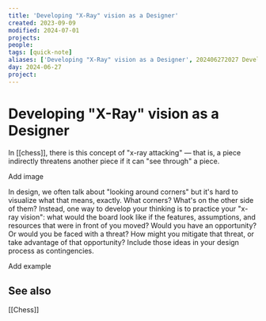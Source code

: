 ```yaml
---
title: 'Developing "X-Ray" vision as a Designer'
created: 2023-09-09
modified: 2024-07-01
projects: 
people: 
tags: [quick-note]
aliases: ['Developing "X-Ray" vision as a Designer', 202406272027 Developing X-Ray Vision as a Designer, Developing “X-Ray” vision as a Designer, Note]
day: 2024-06-27
project: 
---
```


# Developing "X-Ray" vision as a Designer
In [[chess]], there is this concept of "x-ray attacking" — that is, a piece indirectly threatens another piece if it can "see through" a piece. 

Add image

In design, we often talk about "looking around corners" but it's hard to visualize what that means, exactly. What corners? What's on the other side of them? Instead, one way to develop your thinking is to practice your "x-ray vision": what would the board look like if the features, assumptions, and resources that were in front of you moved? Would you have an opportunity? Or would you be faced with a threat? How might you mitigate that threat, or take advantage of that opportunity? Include those ideas in your design process as contingencies.

Add example 

## See also
[[Chess]]
